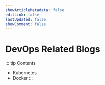 ```yaml
---
showArticleMetadata: false
editLink: false
lastUpdated: false
showComment: false
---
```


# DevOps Related Blogs

::: tip Contents
- Kubernetes
- Docker
:::